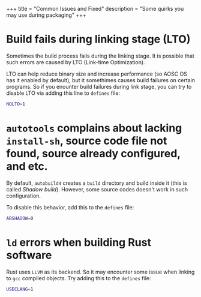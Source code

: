 +++
title = "Common Issues and Fixed"
description = "Some quirks you may use during packaging"
+++

# Build fails during linking stage (LTO)
Sometimes the build process fails during the linking stage. It is possible that such errors are caused by LTO (Link-time Optimization).

LTO can help reduce binary size and increase performance (so AOSC OS has it enabled by default), but it somethimes causes build failures on certain programs. So if you enounter build failures during link stage, you can try to disable LTO via adding this line to `defines` file:

```bash
NOLTO=1
```

# `autotools` complains about lacking `install-sh`, source code file not found, source already configured, and etc.
By default, `autobuild4` creates a `build` directory and build inside it (this is called *Shadow build*). However, some source codes doesn't work in such configuration.

To disable this behavior, add this to the `defines` file:

```bash
ABSHADOW=0
```

# `ld` errors when building Rust software
Rust uses `LLVM` as its backend. So it may encounter some issue when linking to `gcc` compiled objects. Try adding this to the `defines` file:

```bash
USECLANG=1
```
